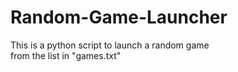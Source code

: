 # Random-Game-Launcher

This is a python script to launch a random game  
from the list in "games.txt"  
